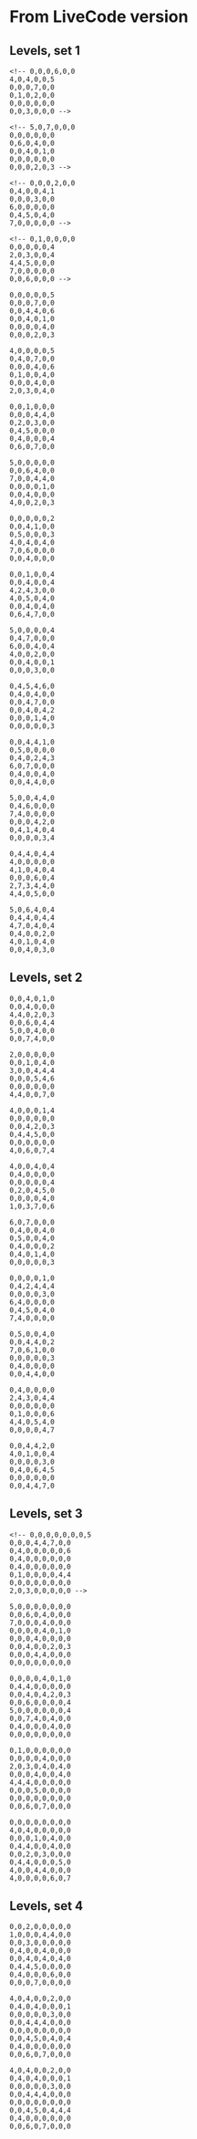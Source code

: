 # From LiveCode version

## Levels, set 1

    <!-- 0,0,0,6,0,0
    4,0,4,0,0,5
    0,0,0,7,0,0
    0,1,0,2,0,0
    0,0,0,0,0,0
    0,0,3,0,0,0 -->

    <!-- 5,0,7,0,0,0
    0,0,0,0,0,0
    0,6,0,4,0,0
    0,0,4,0,1,0
    0,0,0,0,0,0
    0,0,0,2,0,3 -->

    <!-- 0,0,0,2,0,0
    0,4,0,0,4,1
    0,0,0,3,0,0
    6,0,0,0,0,0
    0,4,5,0,4,0
    7,0,0,0,0,0 -->

    <!-- 0,1,0,0,0,0
    0,0,0,0,0,4
    2,0,3,0,0,4
    4,4,5,0,0,0
    7,0,0,0,0,0
    0,0,6,0,0,0 -->

    0,0,0,0,0,5
    0,0,0,7,0,0
    0,0,4,4,0,6
    0,0,4,0,1,0
    0,0,0,0,4,0
    0,0,0,2,0,3

    4,0,0,0,0,5
    0,4,0,7,0,0
    0,0,0,4,0,6
    0,1,0,0,4,0
    0,0,0,4,0,0
    2,0,3,0,4,0

    0,0,1,0,0,0
    0,0,0,4,4,0
    0,2,0,3,0,0
    0,4,5,0,0,0
    0,4,0,0,0,4
    0,6,0,7,0,0

    5,0,0,0,0,0
    0,0,6,4,0,0
    7,0,0,4,4,0
    0,0,0,0,1,0
    0,0,4,0,0,0
    4,0,0,2,0,3

    0,0,0,0,0,2
    0,0,4,1,0,0
    0,5,0,0,0,3
    4,0,4,0,4,0
    7,0,6,0,0,0
    0,0,4,0,0,0

    0,0,1,0,0,4
    0,0,4,0,0,4
    4,2,4,3,0,0
    4,0,5,0,4,0
    0,0,4,0,4,0
    0,6,4,7,0,0

    5,0,0,0,0,4
    0,4,7,0,0,0
    6,0,0,4,0,4
    4,0,0,2,0,0
    0,0,4,0,0,1
    0,0,0,3,0,0

    0,4,5,4,6,0
    0,4,0,4,0,0
    0,0,4,7,0,0
    0,0,4,0,4,2
    0,0,0,1,4,0
    0,0,0,0,0,3

    0,0,4,4,1,0
    0,5,0,0,0,0
    0,4,0,2,4,3
    6,0,7,0,0,0
    0,4,0,0,4,0
    0,0,4,4,0,0

    5,0,0,4,4,0
    0,4,6,0,0,0
    7,4,0,0,0,0
    0,0,0,4,2,0
    0,4,1,4,0,4
    0,0,0,0,3,4

    0,4,4,0,4,4
    4,0,0,0,0,0
    4,1,0,4,0,4
    0,0,0,6,0,4
    2,7,3,4,4,0
    4,4,0,5,0,0

    5,0,6,4,0,4
    0,4,4,0,4,4
    4,7,0,4,0,4
    0,4,0,0,2,0
    4,0,1,0,4,0
    0,0,4,0,3,0

## Levels, set 2

    0,0,4,0,1,0
    0,0,4,0,0,0
    4,4,0,2,0,3
    0,0,6,0,4,4
    5,0,0,4,0,0
    0,0,7,4,0,0

    2,0,0,0,0,0
    0,0,1,0,4,0
    3,0,0,4,4,4
    0,0,0,5,4,6
    0,0,0,0,0,0
    4,4,0,0,7,0

    4,0,0,0,1,4
    0,0,0,0,0,0
    0,0,4,2,0,3
    0,4,4,5,0,0
    0,0,0,0,0,0
    4,0,6,0,7,4

    4,0,0,4,0,4
    0,4,0,0,0,0
    0,0,0,0,0,4
    0,2,0,4,5,0
    0,0,0,0,4,0
    1,0,3,7,0,6

    6,0,7,0,0,0
    0,4,0,0,4,0
    0,5,0,0,4,0
    0,4,0,0,0,2
    0,4,0,1,4,0
    0,0,0,0,0,3

    0,0,0,0,1,0
    0,4,2,4,4,4
    0,0,0,0,3,0
    6,4,0,0,0,0
    0,4,5,0,4,0
    7,4,0,0,0,0

    0,5,0,0,4,0
    0,0,4,4,0,2
    7,0,6,1,0,0
    0,0,0,0,0,3
    0,4,0,0,0,0
    0,0,4,4,0,0

    0,4,0,0,0,0
    2,4,3,0,4,4
    0,0,0,0,0,0
    0,1,0,0,0,6
    4,4,0,5,4,0
    0,0,0,0,4,7

    0,0,4,4,2,0
    4,0,1,0,0,4
    0,0,0,0,3,0
    0,4,0,6,4,5
    0,0,0,0,0,0
    0,0,4,4,7,0

## Levels, set 3

    <!-- 0,0,0,0,0,0,0,5
    0,0,0,4,4,7,0,0
    0,4,0,0,0,0,0,6
    0,4,0,0,0,0,0,0
    0,4,0,0,0,0,0,0
    0,1,0,0,0,0,4,4
    0,0,0,0,0,0,0,0
    2,0,3,0,0,0,0,0 -->

    5,0,0,0,0,0,0,0
    0,0,6,0,4,0,0,0
    7,0,0,0,4,0,0,0
    0,0,0,0,4,0,1,0
    0,0,0,4,0,0,0,0
    0,0,4,0,0,2,0,3
    0,0,0,4,4,0,0,0
    0,0,0,0,0,0,0,0

    0,0,0,0,4,0,1,0
    0,4,4,0,0,0,0,0
    0,0,4,0,4,2,0,3
    0,0,6,0,0,0,0,4
    5,0,0,0,0,0,0,4
    0,0,7,4,0,4,0,0
    0,4,0,0,0,4,0,0
    0,0,0,0,0,0,0,0

    0,1,0,0,0,0,0,0
    0,0,0,0,4,0,0,0
    2,0,3,0,4,0,4,0
    0,0,0,4,0,0,4,0
    4,4,4,0,0,0,0,0
    0,0,0,5,0,0,0,0
    0,0,0,0,0,0,0,0
    0,0,6,0,7,0,0,0

    0,0,0,0,0,0,0,0
    4,0,4,0,0,0,0,0
    0,0,0,1,0,4,0,0
    0,4,4,0,0,4,0,0
    0,0,2,0,3,0,0,0
    0,4,4,0,0,0,5,0
    4,0,0,4,4,0,0,0
    4,0,0,0,0,6,0,7

## Levels, set 4

    0,0,2,0,0,0,0,0
    1,0,0,0,4,4,0,0
    0,0,3,0,0,0,0,0
    0,4,0,0,4,0,0,0
    0,0,4,0,4,0,4,0
    0,4,4,5,0,0,0,0
    0,4,0,0,0,6,0,0
    0,0,0,7,0,0,0,0

    4,0,4,0,0,2,0,0
    0,4,0,4,0,0,0,1
    0,0,0,0,0,3,0,0
    0,0,4,4,4,0,0,0
    0,0,0,0,0,0,0,0
    0,0,4,5,0,4,0,4
    0,4,0,0,0,0,0,0
    0,0,6,0,7,0,0,0

    4,0,4,0,0,2,0,0
    0,4,0,4,0,0,0,1
    0,0,0,0,0,3,0,0
    0,0,4,4,4,0,0,0
    0,0,0,0,0,0,0,0
    0,0,4,5,0,4,4,4
    0,4,0,0,0,0,0,0
    0,0,6,0,7,0,0,0

